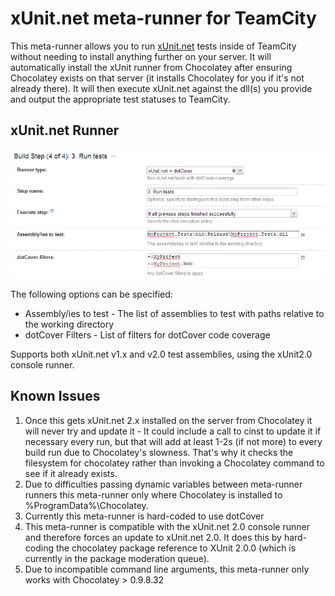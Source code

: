 xUnit.net meta-runner for TeamCity
==================================

This meta-runner allows you to run [xUnit.net](https://github.com/xunit/xunit) tests inside of TeamCity without needing to install anything further on your server. It will automatically install the xUnit runner from Chocolatey after ensuring Chocolatey exists on that server (it installs Chocolatey for you if it's not already there). It will then execute xUnit.net against the dll(s) you provide and output the appropriate test statuses to TeamCity.

xUnit.net Runner
----------------

![Runner configuration in TeamCity](documentation/assets/runner.png)

The following options can be specified:
* Assembly/ies to test - The list of assemblies to test with paths relative to the working directory
* dotCover Filters - List of filters for dotCover code coverage

Supports both xUnit.net v1.x and v2.0 test assemblies, using the xUnit2.0 console runner.

Known Issues
------------

1. Once this gets xUnit.net 2.x installed on the server from Chocolatey it will never try and update it - It could include a call to cinst to update it if necessary every run, but that will add at least 1-2s (if not more) to every build run due to Chocolatey's slowness. That's why it checks the filesystem for chocolatey rather than invoking a Chocolatey command to see if it already exists.
2. Due to difficulties passing dynamic variables between meta-runner runners this meta-runner only where Chocolatey is installed to %ProgramData%\Chocolatey.
3. Currently this meta-runner is hard-coded to use dotCover
4. This meta-runner is compatible with the xUnit.net 2.0 console runner and therefore forces an update to xUnit.net
2.0. It does this by hard-coding the chocolatey package reference to XUnit 2.0.0 (which is currently in the package
moderation queue).
5. Due to incompatible command line arguments, this meta-runner only works with Chocolatey > 0.9.8.32